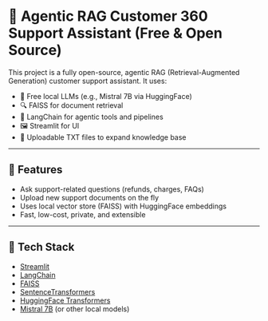 # 🤖 Agentic RAG Customer 360 Support Assistant (Free & Open Source)

This project is a fully open-source, agentic RAG (Retrieval-Augmented Generation) customer support assistant. It uses:

- 🧠 Free local LLMs (e.g., Mistral 7B via HuggingFace)
- 🔍 FAISS for document retrieval
- 🧱 LangChain for agentic tools and pipelines
- 🖼️ Streamlit for UI
- 📄 Uploadable TXT files to expand knowledge base

---

## 🚀 Features

- Ask support-related questions (refunds, charges, FAQs)
- Upload new support documents on the fly
- Uses local vector store (FAISS) with HuggingFace embeddings
- Fast, low-cost, private, and extensible

---

## 🧰 Tech Stack

- [Streamlit](https://streamlit.io/)
- [LangChain](https://github.com/hwchase17/langchain)
- [FAISS](https://github.com/facebookresearch/faiss)
- [SentenceTransformers](https://www.sbert.net/)
- [HuggingFace Transformers](https://huggingface.co/transformers/)
- [Mistral 7B](https://huggingface.co/mistralai/Mistral-7B-Instruct-v0.1) (or other local models)
